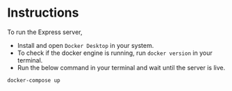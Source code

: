 # Instructions

To run the Express server,

- Install and open `Docker Desktop` in your system.
- To check if the docker engine is running, run `docker version` in your terminal.
- Run the below command in your terminal and wait until the server is live.

```bash
docker-compose up
```
